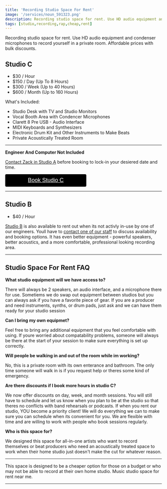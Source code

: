 ```yaml
---
title: 'Recording Studio Space For Rent'
image: '/services/noun_591323.png'
description: Recording studio space for rent. Use HD audio equipment and condenser microphones to record yourself in a private room. Affordable prices - bulk discounts
tags: [studio,recording,rap,cheap,rent]
---
```

Recording studio space for rent. Use HD audio equipment and condenser microphones to record yourself in a private room. Affordable prices with bulk discounts.

## Studio C

- $30 / Hour
- $150 / Day (Up To 8 Hours)
- $300 / Week (Up to 40 Hours)
- $600 / Month (Up to 160 Hours)

What's Included:
- Studio Desk with TV and Studio Monitors
- Vocal Booth Area with Condencer Microphones
- Clarett 8 Pre USB - Audio Interface
- MIDI Keyboards and Synthesizers
- Electronic Drum Kit and Other Instruments to Make Beats
- Private Acoustically Treated Room

- - -
**Engineer And Computer Not Included**

<a href="{{site.baseurl}}/contact/">Contact Zack in Studio A</a> before booking to lock-in your desiered date and time.

<div style="overflow: auto;">
  <a target="_blank" href="https://checkout.square.site/buy/ONTA6ABV475VPA7B4JGXLCA5?src=embed" style="
    display: inline-block;
    font-family: Helvetica, Arial, sans-serif;
    font-size: 18px;
    line-height: 38px;
    height: 40px;
    padding-left: 48px;
    padding-right: 48px;
    color: #ffffff;
    min-width: 165px;
    background-color: #000000;
    border-radius: 4px;
    text-align: center;
    box-shadow: 0 0 0 1px rgba(0,0,0,.1) inset;
  ">Book Studio C</a>
</div>

- - -

## Studio B

- $40 / Hour

<a href="/services/01-recording-studios/" target="Studio B">Studio B</a> is also available to rent out when its not activly in-use by one of our engineers. Youll have to <a href="/contact/" target="Contact us">contact one of our staff</a>  to discuss availability and booking options. It has even better equipment - powerful speakers, better acoustics, and a more comfortable, professional looking recording area.

- - -

## Studio Space For Rent FAQ

**What studio equipment will we have access to?**

There will always be 2 speakers, an audio interface, and a microphone there for use. Sometiems we do swap out equipment between studios but you can always ask if you have a favorite piece of gear. If you are a producer and need instruments, synths, or drum pads, just ask and we can have them ready for your studio session

**Can I bring my own equipmet?**

Feel free to bring any additional equipment that you feel comfortable with using. If youre worried about compatability problems, someone will always be there at the start of your session to make sure everything is set up correctly.

**Will people be walking in and out of the room while im working?**

No, this is a private room with its own enterance and bathroom. The only time someone will walk in is if you request help or theres some kind of emergency.

**Are there discounts if I book more hours in studio C?**

We now offer discounts on day, week, and month sessions. You will still have to schedule and let us know when you plan to be at the studio so that theres no conflicts with band rehearsals or podcasts. If when you rent our studio, YOU become a priority client! We will do everything we can to make sure you can schedule when its convenient for you. We are flexible with time and are willing to work with people who book sessions regularly.

**Who is this space for?**

We designed this space for all-in-one artists who want to record themselves or beat producers who need an acoustically treated space to work when their home studio just doesn't make the cut for whatever reason. 

- - -

This space is designed to be a cheaper option for those on a budget or who may not be able to record at their own home studio. Music studio space for rent near me.

- - -
